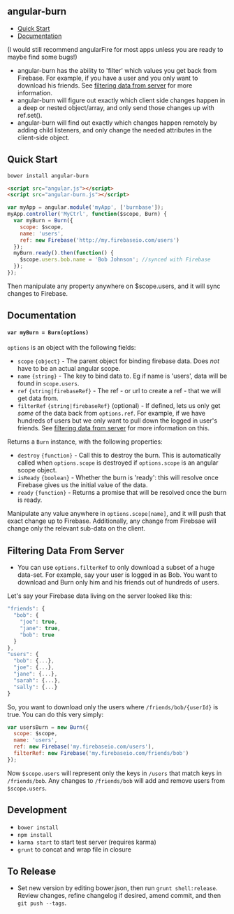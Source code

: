 angular-burn
------------

- [Quick Start](#quick-start)
- [Documentation](#documentation)

(I would still recommend angularFire for most apps unless you are ready to maybe find some bugs!)

- angular-burn has the ability to 'filter' which values you get back from Firebase. For example, if you have a user and you only want to download his friends.  See [filtering data from server](#filtering-data-from-server) for more information.
- angular-burn will figure out exactly which client side changes happen in a deep or nested object/array, and only send those changes up with ref.set().
- angular-burn will find out exactly which changes happen remotely by adding child listeners, and only change the needed attributes in the client-side object.

Quick Start
-----------

```sh
bower install angular-burn
```
```html
<script src="angular.js"></script>
<script src="angular-burn.js"></script>
```
```js
var myApp = angular.module('myApp', ['burnbase']);
myApp.controller('MyCtrl', function($scope, Burn) {
  var myBurn = Burn({
    scope: $scope,
    name: 'users',
    ref: new Firebase('http://my.firebaseio.com/users')
  });
  myBurn.ready().then(function() {
    $scope.users.bob.name = 'Bob Johnson'; //synced with Firebase
  });
});
```
Then manipulate any property anywhere on $scope.users, and it will sync changes to Firebase.

Documentation
-------------

<a id="docs-main"></a>
#### `var myBurn = Burn(options)`

`options` is an object with the following fields:

* `scope` `{object}` - The parent object for binding firebase data. Does *not* have to be an actual angular scope.
* `name` `{string}` - The key to bind data to. Eg if name is 'users', data will be found in `scope.users`.
* `ref` `{string|firebaseRef}` - The ref - or url to create a ref - that we will get data from.
* `filterRef` `{string|firebaseRef}` (optional) - If defined, lets us only get *some* of the data back from `options.ref`. For example, if we have hundreds of users but we only want to pull down the logged in user's friends.  See [filtering data from server](#filtering-data-from-server) for more information on this.

Returns a `Burn` instance, with the following properties:

* `destroy` `{function}` - Call this to destroy the burn.  This is automatically called when `options.scope` is destroyed if `options.scope` is an angular scope object.
* `isReady` `{boolean}` - Whether the burn is 'ready': this will resolve once Firebase gives us the initial value of the data.
* `ready` `{function}` - Returns a promise that will be resolved once the burn is ready.

Manipulate any value anywhere in `options.scope[name]`, and it will push that exact change up to Firebase.  Additionally, any change from Firebsae will change only the relevant sub-data on the client.

Filtering Data From Server
--------------------------

- You can use `options.filterRef` to only download a subset of a huge data-set.  For example, say your user is logged in as Bob.  You want to download and Burn only him and his friends out of hundreds of users.

Let's say your Firebase data living on the server looked like this:
```js
"friends": {
  "bob": {
    "joe": true,
    "jane": true,
    "bob": true
  }
},
"users": {
  "bob": {...},
  "joe": {...},
  "jane": {...},
  "sarah": {...},
  "sally": {...}
}
```

So, you want to download only the users where `/friends/bob/{userId}` is true.  You can do this very simply:
```js
var usersBurn = new Burn({
  scope: $scope,
  name: 'users',
  ref: new Firebase('my.firebaseio.com/users'),
  filterRef: new Firebase('my.firebaseio.com/friends/bob')
});
```

Now `$scope.users` will represent only the keys in `/users` that match keys in `/friends/bob`.  Any changes to `/friends/bob` will add and remove users from `$scope.users`.

Development
-----------

- `bower install`
- `npm install`
- `karma start` to start test server (requires karma)
- `grunt` to concat and wrap file in closure

To Release
----------

- Set new version by editing bower.json, then run `grunt shell:release`. Review changes, refine changelog if desired, amend commit, and then `git push --tags`.
